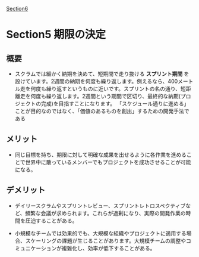 [Section6](https://github.com/koyama86/Agile_Chapter1.2/blob/main/Section6)

# Section5 __期限の決定__

## 概要

- スクラムでは細かく納期を決めて、短期間で走り抜ける __スプリント期間__ を設けています。2週間の納期を何度も繰り返します。例えるなら、400メートル走を何度も繰り返すというものに近いです。スプリントの名の通り、短距離走を何度も繰り返します。2週間という期間で区切り、最終的な納期(プロジェクトの完成)を目指すことになります。
「スケジュール通りに進める」ことが目的なのではなく、「価値のあるものを創出」するための開発手法である
## メリット 
- 同じ目標を持ち、期限に対して明確な成果を出せるように各作業を進めることで世界中に散っているメンバーでもプロジェクトを成功させることが可能になる。

## デメリット 
- デイリースクラムやスプリントレビュー、スプリントレトロスペクティブなど、頻繁な会議が求められます。これらが過剰になり、実際の開発作業の時間を圧迫することがある。

- 小規模なチームでは効果的でも、大規模な組織やプロジェクトに適用する場合、スケーリングの課題が生じることがあります。大規模チームの調整やコミュニケーションが複雑化し、効率が低下することがある。
